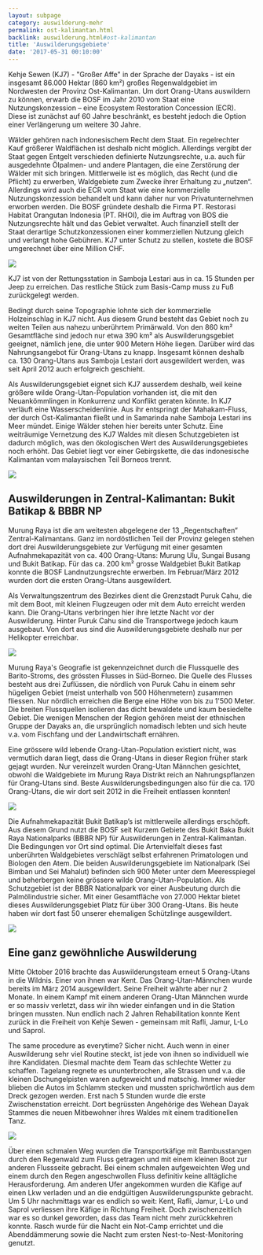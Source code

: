 ```yaml
---
layout: subpage
category: auswilderung-mehr
permalink: ost-kalimantan.html
backlink: auswilderung.html#ost-kalimantan
title: 'Auswilderungsgebiete'
date: '2017-05-31 00:10:00'
---
```

Kehje Sewen (KJ7) - "Großer Affe" in der Sprache der Dayaks - ist ein insgesamt 86.000 Hektar (860 km²) großes Regenwaldgebiet im Nordwesten der Provinz Ost-Kalimantan. Um dort Orang-Utans auswildern zu können, erwarb die BOSF im Jahr 2010 vom Staat eine Nutzungskonzession – eine Ecosystem Restoration Concession (ECR). Diese ist zunächst auf 60 Jahre beschränkt, es besteht jedoch die Option einer Verlängerung um weitere 30 Jahre.

Wälder gehören nach indonesischem Recht dem Staat. Ein regelrechter Kauf größerer Waldflächen ist deshalb nicht möglich. Allerdings vergibt der Staat gegen Entgelt verschieden definierte Nutzungsrechte, u.a. auch für ausgedehnte Ölpalmen- und andere Plantagen, die eine Zerstörung der Wälder mit sich bringen. Mittlerweile ist es möglich, das Recht (und die Pflicht) zu erwerben, Waldgebiete zum Zwecke ihrer Erhaltung zu „nutzen“. Allerdings wird auch die ECR vom Staat wie eine kommerzielle Nutzungskonzession behandelt und kann daher nur von Privatunternehmen erworben werden. Die BOSF gründete deshalb die Firma PT. Restorasi Habitat Orangutan Indonesia (PT. RHOI), die im Auftrag von BOS die Nutzungsrechte hält und das Gebiet verwaltet. Auch finanziell stellt der Staat derartige Schutzkonzessionen einer kommerziellen Nutzung gleich und verlangt hohe Gebühren. KJ7 unter Schutz zu stellen, kostete die BOSF umgerechnet über eine Million CHF.

![](uploads/2017/03/12/Elisabeth%20Labes%20from%20BOSF%20Switzerland%20opens%20Elisa%E2%80%99s%20cage.JPG)

KJ7 ist von der Rettungsstation in Samboja Lestari aus in ca. 15 Stunden per Jeep zu erreichen. Das restliche Stück zum Basis-Camp muss zu Fuß zurückgelegt werden.

Bedingt durch seine Topographie lohnte sich der kommerzielle Holzeinschlag in KJ7 nicht. Aus diesem Grund besteht das Gebiet noch zu weiten Teilen aus nahezu unberührtem Primärwald. Von den 860 km² Gesamtfläche sind jedoch nur etwa 390 km² als Auswilderungsgebiet geeignet, nämlich jene, die unter 900 Metern Höhe liegen. Darüber wird das Nahrungsangebot für Orang-Utans zu knapp. Insgesamt können deshalb ca. 130 Orang-Utans aus Samboja Lestari dort ausgewildert werden, was seit April 2012 auch erfolgreich geschieht.

Als Auswilderungsgebiet eignet sich KJ7 ausserdem deshalb, weil keine größere wilde Orang-Utan-Population vorhanden ist, die mit den Neuankömmlingen in Konkurrenz und Konflikt geraten könnte. In KJ7 verläuft eine Wasserscheidenlinie. Aus ihr entspringt der Mahakam-Fluss, der durch Ost-Kalimantan fließt und in Samarinda nahe Samboja Lestari ins Meer mündet. Einige Wälder stehen hier bereits unter Schutz. Eine weiträumige Vernetzung des KJ7 Waldes mit diesen Schutzgebieten ist dadurch möglich, was den ökologischen Wert des Auswilderungsgebietes noch erhöht. Das Gebiet liegt vor einer Gebirgskette, die das indonesische Kalimantan vom malaysischen Teil Borneos trennt.

![](uploads/2017/03/05/IMG_20161215_112701_HDR.jpg)


## Auswilderungen in Zentral-Kalimantan: Bukit Batikap & BBBR NP

Murung Raya ist die am weitesten abgelegene der 13 „Regentschaften“ Zentral-Kalimantans. Ganz im nordöstlichen Teil der Provinz gelegen stehen dort drei Auswilderungsgebiete zur Verfügung mit einer gesamten Aufnahmekapazität von ca. 400 Orang-Utans: Murung Ulu, Sungai Busang und Bukit Batikap. Für das ca. 200 km² grosse Waldgebiet Bukit Batikap konnte die BOSF Landnutzungsrechte erwerben. Im Februar/März 2012 wurden dort die ersten Orang-Utans ausgewildert.

Als Verwaltungszentrum des Bezirkes dient die Grenzstadt Puruk Cahu, die mit dem Boot, mit kleinen Flugzeugen oder mit dem Auto erreicht werden kann. Die Orang-Utans verbringen hier ihre letzte Nacht vor der Auswilderung. Hinter Puruk Cahu sind die Transportwege jedoch kaum ausgebaut. Von dort aus sind die Auswilderungsgebiete deshalb nur per Helikopter erreichbar.

![](uploads/2017/03/12/The%20orangutans%20are%20loaded%20onto%20a%20helicopter%20and%20airlifted%20from%20Muara%20Wahau%20to%20predetermined%20release%20points%20in%20the%20Kehje%20Sewen%20Forest.JPG)

Murung Raya's Geografie ist gekennzeichnet durch die Flussquelle des Barito-Stroms, des grössten Flusses in Süd-Borneo. Die Quelle des Flusses besteht aus drei Zuflüssen, die nördlich von Puruk Cahu in einem sehr hügeligen Gebiet (meist unterhalb von 500 Höhenmetern) zusammen fliessen. Nur nördlich erreichen die Berge eine Höhe von bis zu 1'500 Meter. Die breiten Flussquellen isolieren das dicht bewaldete und kaum besiedelte Gebiet. Die wenigen Menschen der Region gehören meist der ethnischen Gruppe der Dayaks an, die ursprünglich nomadisch lebten und sich heute v.a. vom Fischfang und der Landwirtschaft ernähren.

Eine grössere wild lebende Orang-Utan-Population existiert nicht, was vermutlich daran liegt, dass die Orang-Utans in dieser Region früher stark gejagt wurden. Nur vereinzelt wurden Orang-Utan Männchen gesichtet, obwohl die Waldgebiete im Murung Raya Distrikt reich an Nahrungspflanzen für Orang-Utans sind. Beste Auswilderungsbedingungen also für die ca. 170 Orang-Utans, die wir dort seit 2012 in die Freiheit entlassen konnten!

![](uploads/2017/03/05/Ces.jpg)

Die Aufnahmekapazität Bukit Batikap’s ist mittlerweile allerdings erschöpft. Aus diesem Grund nutzt die BOSF seit Kurzem Gebiete des Bukit Baka Bukit Raya Nationalparks (BBBR NP) für Auswilderungen in Zentral-Kalimantan. Die Bedingungen vor Ort sind optimal. Die Artenvielfalt dieses fast unberührten Waldgebietes verschlägt selbst erfahrenen Primatologen und Biologen den Atem. Die beiden Auswilderungsgebiete im Nationalpark (Sei Bimban und Sei Mahalut) befinden sich 900 Meter unter dem Meeresspiegel und beherbergen keine grössere wilde Orang-Utan-Population. Als Schutzgebiet ist der BBBR Nationalpark vor einer Ausbeutung durch die Palmölindustrie sicher. Mit einer Gesamtfläche von 27.000 Hektar bietet dieses Auswilderungsgebiet Platz für über 300 Orang-Utans. Bis heute haben wir dort fast 50 unserer ehemaligen Schützlinge ausgewildert.

![](uploads/2017/03/05/Foto%205.%20Menuju%20titik%20pelepasliaran.jpg)

## Eine ganz gewöhnliche Auswilderung

Mitte Oktober 2016 brachte das Auswilderungsteam erneut 5 Orang-Utans in die Wildnis. Einer von ihnen war Kent. Das Orang-Utan-Männchen wurde bereits im März 2014 ausgewildert. Seine Freiheit währte aber nur 2 Monate. In einem Kampf mit einem anderen Orang-Utan Männchen wurde er so massiv verletzt, dass wir ihn wieder einfangen und in die Station bringen mussten. Nun endlich nach 2 Jahren Rehabilitation konnte Kent zurück in die Freiheit von Kehje Sewen - gemeinsam mit Rafli, Jamur, L-Lo und Saprol.

The same procedure as everytime? Sicher nicht. Auch wenn in einer Auswilderung sehr viel Routine steckt, ist jede von ihnen so individuell wie ihre Kandidaten. Diesmal machte dem Team das schlechte Wetter zu schaffen. Tagelang regnete es ununterbrochen, alle Strassen und v.a. die kleinen Dschungelpisten waren aufgeweicht und matschig. Immer wieder blieben die Autos im Schlamm stecken und mussten sprichwörtlich aus dem Dreck gezogen werden. Erst nach 5 Stunden wurde die erste Zwischenstation erreicht. Dort begrüssten Angehörige des Wehean Dayak Stammes die neuen Mitbewohner ihres Waldes mit einem traditionellen Tanz.

![](uploads/2017/03/05/Lumpur%20by%20Dika.jpg)

Über einen schmalen Weg wurden die Transportkäfige mit Bambusstangen durch den Regenwald zum Fluss getragen und mit einem kleinen Boot zur anderen Flussseite gebracht. Bei einem schmalen aufgeweichten Weg und einem durch den Regen angeschwollen Fluss definitiv keine alltägliche Herausforderung. Am anderen Ufer angekommen wurden die Käfige auf einen Lkw verladen und an die endgültigen Auswilderungspunkte gebracht. Um 5 Uhr nachmittags war es endlich so weit: Kent, Rafli, Jamur, L-Lo und Saprol verliessen ihre Käfige in Richtung Freiheit. Doch zwischenzeitlich war es so dunkel geworden, dass das Team nicht mehr zurückkehren konnte. Rasch wurde für die Nacht ein Not-Camp errichtet und die Abenddämmerung sowie die Nacht zum ersten Nest-to-Nest-Monitoring genutzt.
